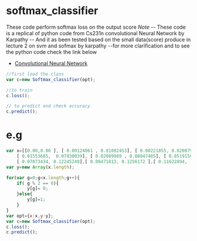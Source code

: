 # softmax_classifier
These code perform softmax loss on the output score
*Note*
-- These code is a replical of python code from Cs231n convolutional Neural Network by Karpathy
-- And it as been tested based on the small data(score) produce in lecture 2 on svm and sofmax by karpathy
--for more clarification and to see the python code check the link below
- [Convolutional Neural Network ](http://cs231n.github.io/linear-classify/#softmax)

```javascript
//first load the class
var c=new Softmax_classifier(opt);

//to train 
c.loss();

// to predict and check accuracy
c.predict();

```
# e.g
```javascript
var x=[[0.00,0.00 ], [ 0.00124061 , 0.01002453], [ 0.00221855, 0.02007983], [ 0.01732319  ,0.02486324], [ 0.01706577, 0.03662303], [-0.00267777, 0.05043401], [ 0.00992257, 0.05978827], [ 0.01760741  ,0.0684797 ],
    [ 0.01553685,  0.07930039], [ 0.02089989 , 0.08847405], [ 0.05191508,  0.08664793], [ 0.04742307  ,0.10048249], [ 0.06900689,  0.09965153], [ 0.0499487 , 0.12144244],
    [ 0.07073434, 0.12245249],[ 0.08471813, 0.1256172 ],[ 0.11622894,  0.112297  ],[ 0.13271225,  0.10896901],[ 0.11256735,  0.14278111],[ 0.12445527  ,0.14609539],[ 0.14226922,  0.14342814]];
var y=new Array(x.length);

for(var g=0;g<x.length;g++){
    if( g % 2 == 0){
        y[g]= 0;
    }else{
        y[g]=1;
    }
}
var opt={x:x,y:y};
var c=new Softmax_classifier(opt);
c.loss();
c.predict();
```